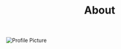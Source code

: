 ﻿---
layout: page
title: About
permalink: /about/
---

<img src="{{ site.baseurl }}/assets/deep.png" title="Profile Picture" class="profile">
